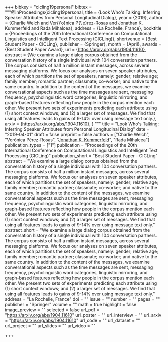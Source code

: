 +++
bibkey = "cicling19personal"
bibtex = """@InProceedings{cicling19personal,
  title     = {Look Who's Talking: Inferring Speaker Attributes from Personal Longitudinal Dialog},
  year      = {2019},
  author    = {Charlie Welch and Ver{\\'o}nica P{\\'e}rez-Rosas and Jonathan K. Kummerfeld and Rada Mihalcea},
  address   = {La Rochelle, France},
  booktitle = {Proceedings of the 20th International Conference on Computational Linguistics and Intelligent Text Processing (CICLing)},
  shortvenue = {Best Student Paper - CICLing},
  publisher = {Springer},
  month     = {April},
  awards    = {Best Student Paper Award},
  url       = {https://arxiv.org/abs/1904.11610},
  abstract  = {We examine a large dialog corpus obtained from the conversation history of a single individual with 104 conversation partners. The corpus consists of half a million instant messages, across several messaging platforms. We focus our analyses on seven speaker attributes, each of which partitions the set of speakers, namely: gender; relative age; family member; romantic partner; classmate; co-worker; and native to the same country. In addition to the content of the messages, we examine conversational aspects such as the time messages are sent, messaging frequency, psycholinguistic word categories, linguistic mirroring, and graph-based features reflecting how people in the corpus mention each other. We present two sets of experiments predicting each attribute using (1) short context windows; and (2) a larger set of messages. We find that using all features leads to gains of 9-14% over using message text only.},
  arxiv     = {https://arxiv.org/abs/1904.11610},
}
"""
title = "Look Who's Talking: Inferring Speaker Attributes from Personal Longitudinal Dialog"
date = "2019-04-01"
draft = false
preprint = false
authors = ["Charlie Welch", "Ver&oacute;nica P&eacute;rez-Rosas", "<span style='text-decoration:underline;'>Jonathan K. Kummerfeld</span>", "Rada Mihalcea"]
publication_types = ["1"]
publication = "Proceedings of the 20th International Conference on Computational Linguistics and Intelligent Text Processing (CICLing)"
publication_short = "Best Student Paper - CICLing"
abstract = "We examine a large dialog corpus obtained from the conversation history of a single individual with 104 conversation partners. The corpus consists of half a million instant messages, across several messaging platforms. We focus our analyses on seven speaker attributes, each of which partitions the set of speakers, namely: gender; relative age; family member; romantic partner; classmate; co-worker; and native to the same country. In addition to the content of the messages, we examine conversational aspects such as the time messages are sent, messaging frequency, psycholinguistic word categories, linguistic mirroring, and graph-based features reflecting how people in the corpus mention each other. We present two sets of experiments predicting each attribute using (1) short context windows; and (2) a larger set of messages. We find that using all features leads to gains of 9-14% over using message text only."
abstract_short = "We examine a large dialog corpus obtained from the conversation history of a single individual with 104 conversation partners. The corpus consists of half a million instant messages, across several messaging platforms. We focus our analyses on seven speaker attributes, each of which partitions the set of speakers, namely: gender; relative age; family member; romantic partner; classmate; co-worker; and native to the same country. In addition to the content of the messages, we examine conversational aspects such as the time messages are sent, messaging frequency, psycholinguistic word categories, linguistic mirroring, and graph-based features reflecting how people in the corpus mention each other. We present two sets of experiments predicting each attribute using (1) short context windows; and (2) a larger set of messages. We find that using all features leads to gains of 9-14% over using message text only."
address = "La Rochelle, France"
doi = ""
issue = ""
number = ""
pages = ""
publisher = "Springer"
volume = ""
math = true
highlight = false
image_preview = ""
selected = false
url_pdf = "https://arxiv.org/abs/1904.11610"
url_poster = ""
url_interview = ""
url_arxiv = "https://arxiv.org/abs/1904.11610"
url_code = ""
url_dataset = ""
url_project = ""
url_slides = ""
url_video = ""



+++